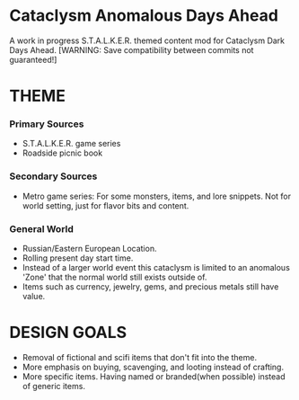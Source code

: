 # Cataclysm Anomalous Days Ahead
A work in progress S.T.A.L.K.E.R. themed content mod for Cataclysm Dark Days Ahead. [WARNING: Save compatibility between commits not guaranteed!]

# THEME
### Primary Sources
* S.T.A.L.K.E.R. game series
* Roadside picnic book

### Secondary Sources
* Metro game series: For some monsters, items, and lore snippets. Not for world setting, just for flavor bits and content.

### General World
* Russian/Eastern European Location.
* Rolling present day start time.
* Instead of a larger world event this cataclysm is limited to an anomalous 'Zone' that the normal world still exists outside of. 
* Items such as currency, jewelry, gems, and precious metals still have value.

# DESIGN GOALS
* Removal of fictional and scifi items that don't fit into the theme.
* More emphasis on buying, scavenging, and looting instead of crafting.
* More specific items. Having named or branded(when possible) instead of generic items.
